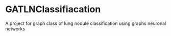 # GATLNClassifiacation
A project for graph class of lung nodule classification using graphs neuronal networks
